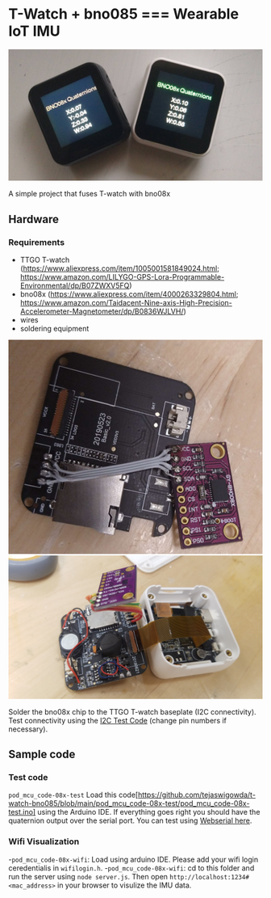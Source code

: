 # T-Watch + bno085 === Wearable IoT IMU

![Main](main.jpg)

A simple project that fuses T-watch with bno08x

## Hardware

### Requirements
- TTGO T-watch (https://www.aliexpress.com/item/1005001581849024.html; https://www.amazon.com/LILYGO-GPS-Lora-Programmable-Environmental/dp/B07ZWXV5FQ)
- bno08x (https://www.aliexpress.com/item/4000263329804.html; https://www.amazon.com/Taidacent-Nine-axis-High-Precision-Accelerometer-Magnetometer/dp/B0836WJLVH/)
- wires
- soldering equipment 

![Make1](make1.jpg)
![Make2](make2.jpg)


Solder the bno08x chip to the TTGO T-watch baseplate (I2C connectivity). Test connectivity using the [I2C Test Code](https://github.com/tejaswigowda/t-watch-bno085/blob/main/i2cAddr/i2cAddr.ino) (change pin numbers if necessary).


## Sample code

### Test code
  `pod_mcu_code-08x-test`
  Load this code[https://github.com/tejaswigowda/t-watch-bno085/blob/main/pod_mcu_code-08x-test/pod_mcu_code-08x-test.ino] using the Arduino IDE. If everything goes right you should have the quaternion output over the serial port. You can test using [Webserial here](https://tejaswigowda.com/webserial-imu-debug/).

### Wifi Visualization
-`pod_mcu_code-08x-wifi`: Load using arduino IDE. Please add your wifi login ceredentialis in `wifilogin.h`.
-`pod_mcu_code-08x-wifi`: cd to this folder and run the server using `node server.js`. Then open `http://localhost:1234#<mac_address>` in your browser to visulize the IMU data.







<script>
  $(".credits.right").fadeOut(0);
  </script>
